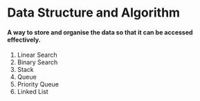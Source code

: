 <h1>Data Structure and Algorithm</h1>

<h4>A way to store and organise the data so that it can be accessed effectively.</h4>

<ol>
<li>Linear Search</li>
<li>Binary Search</li>
<li>Stack</li>
<li>Queue</li>
<li>Priority Queue</li>
<li>Linked List</li>
</ol>
